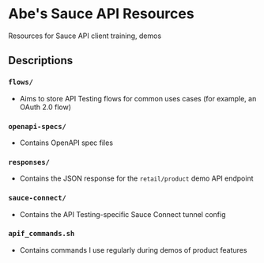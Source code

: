 # Abe's Sauce API Resources

Resources for Sauce API client training, demos

## Descriptions

### `flows/`
- Aims to store API Testing flows for common uses cases (for example, an OAuth 2.0 flow)

### `openapi-specs/`
- Contains OpenAPI spec files

### `responses/`
- Contains the JSON response for the `retail/product` demo API endpoint

### `sauce-connect/`
- Contains the API Testing-specific Sauce Connect tunnel config

### `apif_commands.sh`
- Contains commands I use regularly during demos of product features